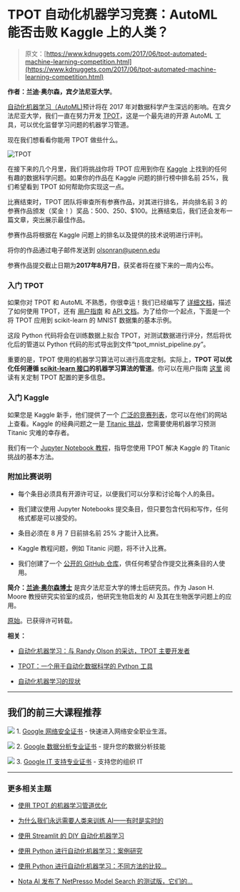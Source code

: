 # TPOT 自动化机器学习竞赛：AutoML 能否击败 Kaggle 上的人类？

> 原文：[https://www.kdnuggets.com/2017/06/tpot-automated-machine-learning-competition.html](https://www.kdnuggets.com/2017/06/tpot-automated-machine-learning-competition.html)

**作者：兰迪·奥尔森，宾夕法尼亚大学**。

[自动化机器学习（AutoML)](/2017/01/current-state-automated-machine-learning.html)预计将在 2017 年对数据科学产生深远的影响。在宾夕法尼亚大学，我们一直在努力开发 [TPOT](https://github.com/rhiever/tpot)，这是一个最先进的开源 AutoML 工具，可以优化监督学习问题的机器学习管道。

现在我们想看看你能用 TPOT 做些什么。

![TPOT](../Images/40cac51d39530f5abf52161ff929709f.png)

在接下来的几个月里，我们将挑战你将 TPOT 应用到你在 [Kaggle](https://www.kaggle.com/) 上找到的任何有趣的数据科学问题。如果你的作品在 Kaggle 问题的排行榜中排名前 25%，我们希望看到 TPOT 如何帮助你实现这一点。

比赛结束时，TPOT 团队将审查所有参赛作品，对其进行排名，并向排名前 3 的参赛作品颁发（奖金！）奖品：$500、$250、$100。比赛结束后，我们还会发布一篇文章，突出展示最佳作品。

参赛作品将根据在 Kaggle 问题上的排名以及提供的技术说明进行评判。

将你的作品通过电子邮件发送到 [olsonran@upenn.edu](mailto:olsonran@upenn.edu)

参赛作品提交截止日期为**2017年8月7日**，获奖者将在接下来的一周内公布。

### 入门 TPOT

如果你对 TPOT 和 AutoML 不熟悉，你很幸运！我们已经编写了 [详细文档](http://rhiever.github.io/tpot/)，描述了如何使用 TPOT，还有 [用户指南](http://rhiever.github.io/tpot/using/) 和 [API 文档](http://rhiever.github.io/tpot/api/)。为了给你一个起点，下面是一个将 TPOT 应用到 scikit-learn 的 MNIST 数据集的基本示例。

这段 Python 代码将会在训练数据上拟合 TPOT，对测试数据进行评分，然后将优化后的管道以 Python 代码的形式导出到文件“tpot_mnist_pipeline.py”。

重要的是，TPOT 使用的机器学习算法可以进行高度定制。实际上，**TPOT 可以优化任何遵循 [scikit-learn 接口](http://scikit-learn.org/stable/developers/contributing.html#apis-of-scikit-learn-objects)的机器学习算法的管道**。你可以在用户指南 [这里](http://rhiever.github.io/tpot/using/#customizing-tpots-operators-and-parameters) 阅读有关定制 TPOT 配置的更多信息。

### 入门 Kaggle

如果您是 Kaggle 新手，他们提供了一个 [广泛的竞赛列表](https://www.kaggle.com/competitions)，您可以在他们的网站上查看。Kaggle 的经典问题之一是 [Titanic 挑战](https://www.kaggle.com/c/titanic)，您需要使用机器学习预测 Titanic 灾难的幸存者。

我们有一个 [Jupyter Notebook 教程](https://github.com/rhiever/tpot/blob/master/tutorials/Titanic_Kaggle.ipynb)，指导您使用 TPOT 解决 Kaggle 的 Titanic 挑战的基本方法。

### 附加比赛说明

+   每个条目必须具有开源许可证，以便我们可以分享和讨论每个人的条目。

+   我们建议使用 Jupyter Notebooks 提交条目，但只要包含代码和写作，任何格式都是可以接受的。

+   条目必须在 8 月 7 日前排名前 25% 才能计入比赛。

+   Kaggle 教程问题，例如 Titanic 问题，将不计入比赛。

+   我们创建了一个 [公开的 GitHub 仓库](https://github.com/EpistasisLab/tpot-competition)，供任何希望合作提交比赛条目的人使用。

**简介：[兰迪·奥尔森博士](http://www.randalolson.com/author/rhiever/)** 是宾夕法尼亚大学的博士后研究员。作为 Jason H. Moore 教授研究实验室的成员，他研究生物启发的 AI 及其在生物医学问题上的应用。

[原始](http://www.randalolson.com/2017/06/02/tpot-automated-machine-learning-competition/)。已获得许可转载。

**相关：**

+   [自动化机器学习：与 Randy Olson 的采访，TPOT 主要开发者](/2016/11/autoamted-machine-learning-interview-randy-olson-tpot.html)

+   [TPOT：一个用于自动化数据科学的 Python 工具](/2016/05/tpot-python-automating-data-science.html)

+   [自动化机器学习的现状](/2017/01/current-state-automated-machine-learning.html)

* * *

## 我们的前三大课程推荐

![](../Images/0244c01ba9267c002ef39d4907e0b8fb.png) 1\. [Google 网络安全证书](https://www.kdnuggets.com/google-cybersecurity) - 快速进入网络安全职业生涯。

![](../Images/e225c49c3c91745821c8c0368bf04711.png) 2\. [Google 数据分析专业证书](https://www.kdnuggets.com/google-data-analytics) - 提升您的数据分析技能

![](../Images/0244c01ba9267c002ef39d4907e0b8fb.png) 3\. [Google IT 支持专业证书](https://www.kdnuggets.com/google-itsupport) - 支持您的组织 IT

* * *

### 更多相关主题

+   [使用 TPOT 的机器学习管道优化](https://www.kdnuggets.com/2021/05/machine-learning-pipeline-optimization-tpot.html)

+   [为什么我们永远需要人类来训练 AI——有时是实时的](https://www.kdnuggets.com/2021/12/why-we-need-humans-training-ai.html)

+   [使用 Streamlit 的 DIY 自动化机器学习](https://www.kdnuggets.com/2021/11/diy-automated-machine-learning-app.html)

+   [使用 Python 进行自动化机器学习：案例研究](https://www.kdnuggets.com/2023/04/automated-machine-learning-python-case-study.html)

+   [使用 Python 进行自动化机器学习：不同方法的比较…](https://www.kdnuggets.com/2023/03/automated-machine-learning-python-comparison-different-approaches.html)

+   [Nota AI 发布了 NetPresso Model Search 的测试版，它们的…](https://www.kdnuggets.com/2022/04/nota-ai-releases-beta-version-netpresso-model-search-hardwareaware-automl-tool.html)
